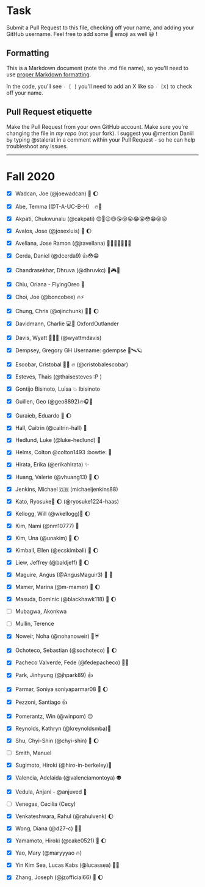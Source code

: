# Task
Submit a Pull Request to this file, checking off your name, and adding your GitHub username. Feel free to add some :rocket: emoji as well :smiley: ! 

## Formatting
This is a Markdown document (note the .md file name), so you'll need to use [proper Markdown formatting](https://help.github.com/articles/basic-writing-and-formatting-syntax/#task-lists). 

In the code, you'll see `- [ ]` you'll need to add an X like so `- [X]` to check off your name.

## Pull Request etiquette
Make the Pull Request from your own GitHub account. Make sure you're changing the file in _my repo_ (not your fork). I suggest you @mention Daniil by typing @stalerat in a comment within your Pull Request - so he can help troubleshoot any issues.  

------------

# Fall 2020

- [X] Wadcan, Joe (@joewadcan) 🚀 🌔

- [X] Abe, Temma (@T-A-UC-B-H)　:fire::green_heart:

- [X] Akpati, Chukwunalu (@cakpati) 😊🥺😉😍😘😚😜😂😝😳😁😣😢

- [X] Avalos, Jose (@josexluis) 🚀 🌔

- [x] Avellana, Jose Ramon (@jravellana) 🤷🏻‍♂️🤗🙅🏻‍♂️

- [X] Cerda, Daniel (@dcerda9) 👍😳😁

- [X] Chandrasekhar, Dhruva (@dhruvkc) 🎠🎮🎃

- [X] Chiu, Oriana - FlyingOreo 🚀 

- [X] Choi, Joe (@boncobee) 🔥⚡

- [x] Chung, Chris (@ojinchunk)  🥇🚀 🌔

- [X] Davidmann, Charlie 💻👨  OxfordOutlander

- [X] Davis, Wyatt 🦁🚀🔆 (@wyattmdavis)

- [X] Dempsey, Gregory GH Username: gdempse 🚀🛰🪐

- [X] Escobar, Cristobal  🥇🚀 🔥 (@cristobalescobar)

- [x] Esteves, Thais (@thaisesteves :P )

- [X] Gontijo Bisinoto, Luisa 	💥 lbisinoto

- [X] Guillen, Geo (@geo8892)🔥🎧🎤

- [X] Guraieb, Eduardo 🚀 🌔

- [X] Hall, Caitrin (@caitrin-hall) :rocket:

- [x] Hedlund, Luke (@luke-hedlund) :high_brightness:

- [X] Helms, Colton @colton1493 :bowtie: :construction_worker:

- [X] Hirata, Erika      (@erikahirata) ✨

- [x] Huang, Valerie (@vhuang13) 🚀 🌔

- [x] Jenkins, Michael 🇬🇧 (michaeljenkins88)

- [x] Kato, Ryosuke🚀 🌔 (@ryosuke1224-haas)

- [x] Kellogg, Will (@wkellogg)🚀 🌔

- [X] Kim, Nami (@nm10777) 🚀

- [X] Kim, Una (@unakim) 🚀 🌔

- [X] Kimball, Ellen (@ecskimball) 🚀 🌔

- [x] Liew, Jeffrey (@baldjeff) 🚀 🌔

- [X] Maguire, Angus (@AngusMaguir3) 🐣 🎺

- [X] Mamer, Marina (@m-mamer) 🚀 🌔

- [X] Masuda, Dominic (@blackhawk118) 🚀 🌔

- [ ] Mubagwa, Akonkwa

- [ ] Mullin, Terence

- [X] Noweir, Noha (@nohanoweir)  🐳☔

- [X] Ochoteco, Sebastian (@sochoteco) 🚀 🌔

- [X] Pacheco Valverde, Fede (@fedepacheco) 👋😊

- [X] Park, Jinhyung (@jhpark89) 👍

- [x] Parmar, Soniya soniyaparmar08 🚀 🌔 

- [X] Pezzoni, Santiago 👍 

- [X] Pomerantz, Win (@winpom) 🙃

- [X] Reynolds, Kathryn (@kreynoldsmba)🚀

- [X] Shu, Chyi-Shin (@chyi-shin) 🚀 🌔

- [ ] Smith, Manuel

- [x] Sugimoto, Hiroki (@hiro-in-berkeley)🚀

- [x] Valencia, Adelaida (@valenciamontoya) :alien:

- [X] Vedula, Anjani - @anjuved :rocket:

- [ ] Venegas, Cecilia (Cecy)

- [x] Venkateshwara, Rahul (@rahulvenk) 🌔

- [X] Wong, Diana (@d27-c) 👾👋

- [X] Yamamoto, Hiroki (@cake0521) 🚀 🌔

- [X] Yao, Mary (@maryyyao 🔥)

- [x] Yin Kim Sea, Lucas Kabs  (@lucassea) 👾👋

- [x] Zhang, Joseph (@jzofficial66) 🚀 🌔
